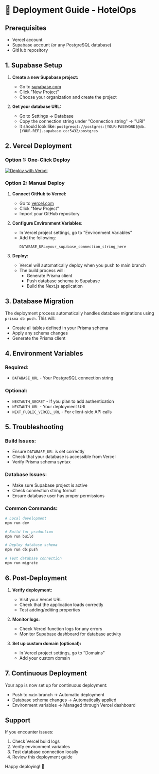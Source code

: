 # 🚀 Deployment Guide - HotelOps

## Prerequisites

- Vercel account
- Supabase account (or any PostgreSQL database)
- GitHub repository

## 1. Supabase Setup

1. **Create a new Supabase project:**
   - Go to [supabase.com](https://supabase.com)
   - Click "New Project"
   - Choose your organization and create the project

2. **Get your database URL:**
   - Go to Settings → Database
   - Copy the connection string under "Connection string" → "URI"
   - It should look like: `postgresql://postgres:[YOUR-PASSWORD]@db.[YOUR-REF].supabase.co:5432/postgres`

## 2. Vercel Deployment

### Option 1: One-Click Deploy
[![Deploy with Vercel](https://vercel.com/button)](https://vercel.com/new/clone?repository-url=https://github.com/bofletcher/hotelops)

### Option 2: Manual Deploy

1. **Connect GitHub to Vercel:**
   - Go to [vercel.com](https://vercel.com)
   - Click "New Project"
   - Import your GitHub repository

2. **Configure Environment Variables:**
   - In Vercel project settings, go to "Environment Variables"
   - Add the following:
     ```
     DATABASE_URL=your_supabase_connection_string_here
     ```

3. **Deploy:**
   - Vercel will automatically deploy when you push to main branch
   - The build process will:
     - Generate Prisma client
     - Push database schema to Supabase
     - Build the Next.js application

## 3. Database Migration

The deployment process automatically handles database migrations using `prisma db push`. This will:

- Create all tables defined in your Prisma schema
- Apply any schema changes
- Generate the Prisma client

## 4. Environment Variables

### Required:
- `DATABASE_URL` - Your PostgreSQL connection string

### Optional:
- `NEXTAUTH_SECRET` - If you plan to add authentication
- `NEXTAUTH_URL` - Your deployment URL
- `NEXT_PUBLIC_VERCEL_URL` - For client-side API calls

## 5. Troubleshooting

### Build Issues:
- Ensure `DATABASE_URL` is set correctly
- Check that your database is accessible from Vercel
- Verify Prisma schema syntax

### Database Issues:
- Make sure Supabase project is active
- Check connection string format
- Ensure database user has proper permissions

### Common Commands:
```bash
# Local development
npm run dev

# Build for production
npm run build

# Deploy database schema
npm run db:push

# Test database connection
npm run migrate
```

## 6. Post-Deployment

1. **Verify deployment:**
   - Visit your Vercel URL
   - Check that the application loads correctly
   - Test adding/editing properties

2. **Monitor logs:**
   - Check Vercel function logs for any errors
   - Monitor Supabase dashboard for database activity

3. **Set up custom domain (optional):**
   - In Vercel project settings, go to "Domains"
   - Add your custom domain

## 7. Continuous Deployment

Your app is now set up for continuous deployment:
- Push to `main` branch → Automatic deployment
- Database schema changes → Automatically applied
- Environment variables → Managed through Vercel dashboard

## Support

If you encounter issues:
1. Check Vercel build logs
2. Verify environment variables
3. Test database connection locally
4. Review this deployment guide

Happy deploying! 🎉
